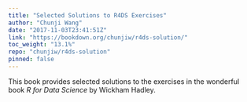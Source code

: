 ```yaml
---
title: "Selected Solutions to R4DS Exercises"
author: "Chunji Wang"
date: "2017-11-03T23:41:51Z"
link: "https://bookdown.org/chunjiw/r4ds-solution/"
toc_weight: "13.1%"
repo: "chunjiw/r4ds-solution"
pinned: false
---
```


This book provides selected solutions to the exercises in the wonderful book <em>R for Data Science</em> by Wickham Hadley.
